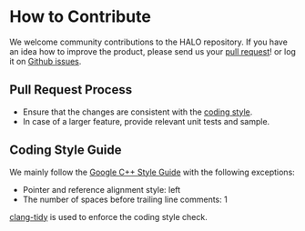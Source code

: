 # How to Contribute

We welcome community contributions to the HALO repository.
If you have an idea how to improve the product, please send us your
[pull request](https://github.com/alibaba/heterogeneity-aware-lowering-and-optimization/pulls)!
or log it on [Github issues](https://github.com/alibaba/heterogeneity-aware-lowering-and-optimization/issues).

## Pull Request Process

* Ensure that the changes are consistent with the [coding style](#Coding_Style_Guide).
* In case of a larger feature, provide relevant unit tests and sample.

## Coding Style Guide

We mainly follow the [Google C++ Style Guide](https://google.github.io/styleguide/cppguide.html) with
the following exceptions:
* Pointer and reference alignment style: left
* The number of spaces before trailing line comments: 1

[clang-tidy](https://clang.llvm.org/extra/clang-tidy/) is used to enforce the coding style check.
